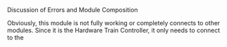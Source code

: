 Discussion of Errors and Module Composition

Obviously, this module is not fully working or completely connects to other modules. Since it is the Hardware Train Controller, it only needs to connect to the 